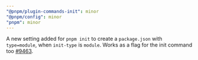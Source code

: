 ```yaml
---
"@pnpm/plugin-commands-init": minor
"@pnpm/config": minor
"pnpm": minor
---
```


A new setting added for `pnpm init` to create a `package.json` with `type=module`, when `init-type` is `module`. Works as a flag for the init command too [#9463](https://github.com/pnpm/pnpm/pull/9463).
